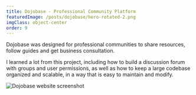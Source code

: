 ```yaml
---
title: Dojobase - Professional Community Platform
featuredImage: /posts/dojobase/hero-rotated-2.png
imgClass: object-center
order: 9
---
```


Dojobase was designed for professional communities to share resources, follow guides and get business consultation.

I learned a lot from this project, including how to build a discussion forum with groups and user permissions, as well as how to keep a large codebase organized and scalable, in a way that is easy to maintain and modify.

<img alt="Dojobase website screenshot" src="/posts/dojobase/1.png" />

